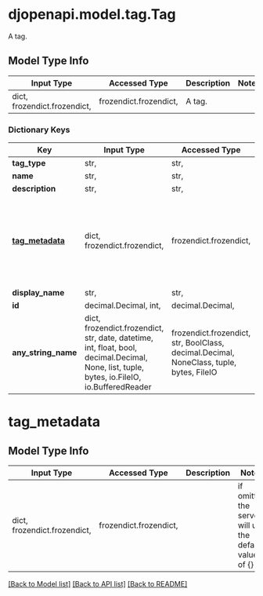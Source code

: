 # djopenapi.model.tag.Tag

A tag.

## Model Type Info
Input Type | Accessed Type | Description | Notes
------------ | ------------- | ------------- | -------------
dict, frozendict.frozendict,  | frozendict.frozendict,  | A tag. | 

### Dictionary Keys
Key | Input Type | Accessed Type | Description | Notes
------------ | ------------- | ------------- | ------------- | -------------
**tag_type** | str,  | str,  |  | 
**name** | str,  | str,  |  | 
**description** | str,  | str,  |  | 
**[tag_metadata](#tag_metadata)** | dict, frozendict.frozendict,  | frozendict.frozendict,  |  | [optional] if omitted the server will use the default value of {}
**display_name** | str,  | str,  |  | [optional] 
**id** | decimal.Decimal, int,  | decimal.Decimal,  |  | [optional] 
**any_string_name** | dict, frozendict.frozendict, str, date, datetime, int, float, bool, decimal.Decimal, None, list, tuple, bytes, io.FileIO, io.BufferedReader | frozendict.frozendict, str, BoolClass, decimal.Decimal, NoneClass, tuple, bytes, FileIO | any string name can be used but the value must be the correct type | [optional]

# tag_metadata

## Model Type Info
Input Type | Accessed Type | Description | Notes
------------ | ------------- | ------------- | -------------
dict, frozendict.frozendict,  | frozendict.frozendict,  |  | if omitted the server will use the default value of {}

[[Back to Model list]](../../README.md#documentation-for-models) [[Back to API list]](../../README.md#documentation-for-api-endpoints) [[Back to README]](../../README.md)

